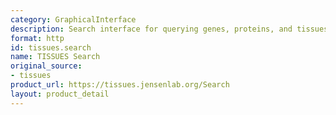 ```yaml
---
category: GraphicalInterface
description: Search interface for querying genes, proteins, and tissues
format: http
id: tissues.search
name: TISSUES Search
original_source:
- tissues
product_url: https://tissues.jensenlab.org/Search
layout: product_detail
---
```

